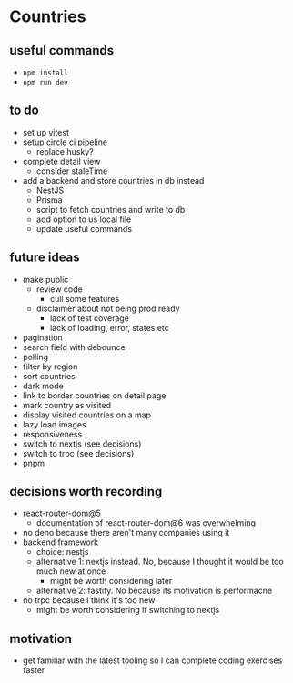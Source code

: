 # Countries

## useful commands

- `npm install`
- `npm run dev`

## to do

- set up vitest
- setup circle ci pipeline
  - replace husky?
- complete detail view
  - consider staleTime
- add a backend and store countries in db instead
  - NestJS
  - Prisma
  - script to fetch countries and write to db
  - add option to us local file
  - update useful commands

## future ideas

- make public
  - review code
    - cull some features
  - disclaimer about not being prod ready
    - lack of test coverage
    - lack of loading, error, states etc
- pagination
- search field with debounce
- polling
- filter by region
- sort countries
- dark mode
- link to border countries on detail page
- mark country as visited
- display visited countries on a map
- lazy load images
- responsiveness
- switch to nextjs (see decisions)
- switch to trpc (see decisions)
- pnpm

## decisions worth recording

- react-router-dom@5
  - documentation of react-router-dom@6 was overwhelming
- no deno because there aren't many companies using it
- backend framework
  - choice: nestjs
  - alternative 1: nextjs instead. No, because I thought it would be too much new at once
    - might be worth considering later
  - alternative 2: fastify. No because its motivation is performacne
- no trpc because I think it's too new
  - might be worth considering if switching to nextjs

## motivation

- get familiar with the latest tooling so I can complete coding exercises faster
